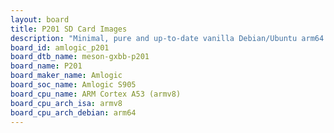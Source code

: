```yaml
---
layout: board
title: P201 SD Card Images
description: "Minimal, pure and up-to-date vanilla Debian/Ubuntu arm64 SD card images for P201 by Amlogic, SoC: Amlogic S905, CPU ISA: armv8"
board_id: amlogic_p201
board_dtb_name: meson-gxbb-p201
board_name: P201
board_maker_name: Amlogic
board_soc_name: Amlogic S905
board_cpu_name: ARM Cortex A53 (armv8)
board_cpu_arch_isa: armv8
board_cpu_arch_debian: arm64
---
```

